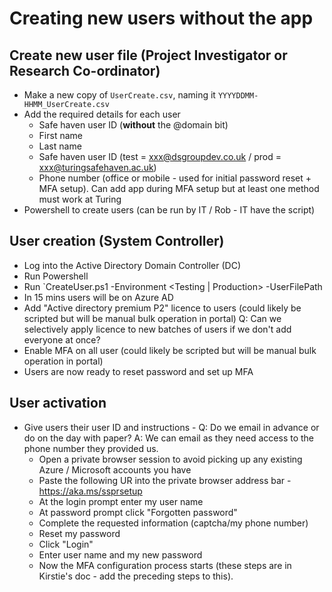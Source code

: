 # Creating new users without the app

## Create new user file (Project Investigator or Research Co-ordinator)
- Make a new copy of `UserCreate.csv`, naming it `YYYYDDMM-HHMM_UserCreate.csv`
- Add the required details for each user
  - Safe haven user ID (**without** the @domain bit)
  - First name
  - Last name
  - Safe haven user ID (test = xxx@dsgroupdev.co.uk / prod = xxx@turingsafehaven.ac.uk)
  - Phone number (office or mobile - used for initial password reset + MFA setup). Can add app during MFA setup but at least one method must work at Turing
- Powershell to create users (can be run by IT / Rob - IT have the script)

## User creation (System Controller)
- Log into the Active Directory Domain Controller (DC)
- Run Powershell
- Run `CreateUser.ps1 -Environment <Testing | Production> -UserFilePath <PathToUserFile>
- In 15 mins users will be on Azure AD
- Add "Active directory premium P2" licence to users (could likely be scripted but will be manual bulk operation in portal) Q: Can we selectively apply licence to new batches of users if we don't add everyone at once?
- Enable MFA on all user (could likely be scripted but will be manual bulk operation in portal)
- Users are now ready to reset password and set up MFA

## User activation
- Give users their user ID and instructions  - Q: Do we email in advance or do on the day with paper? A: We can email as they need access to the phone number they provided us.
  - Open a private browser session to avoid picking up any existing Azure / Microsoft accounts you have
  - Paste the following UR into the private browser address bar - https://aka.ms/ssprsetup
  - At the login prompt enter my user name
  - At password prompt click "Forgotten password"
  - Complete the requested information (captcha/my phone number)
  - Reset my password
  - Click "Login"
  - Enter user name and my new password
  - Now the MFA configuration process starts (these steps are in Kirstie's doc - add the preceding steps to this).